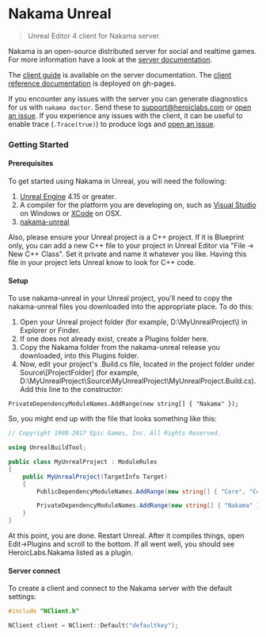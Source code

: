Nakama Unreal
=============

> Unreal Editor 4 client for Nakama server.

Nakama is an open-source distributed server for social and realtime games. For more information have a look at the [server documentation](https://heroiclabs.com/docs/).

The [client guide](https://heroiclabs.com/docs/clients/unreal/) is available on the server documentation. The [client reference documentation](http://heroiclabs.github.io/nakama-unreal/) is deployed on gh-pages.

If you encounter any issues with the server you can generate diagnostics for us with `nakama doctor`. Send these to support@heroiclabs.com or [open an issue](https://github.com/heroiclabs/nakama/issues). If you experience any issues with the client, it can be useful to enable trace (`.Trace(true)`) to produce logs and [open an issue](https://github.com/heroiclabs/nakama-unreal/issues).

### Getting Started

#### Prerequisites

To get started using Nakama in Unreal, you will need the following:

1. [Unreal Engine](https://www.unrealengine.com/dashboard) 4.15 or greater.
1. A compiler for the platform you are developing on, such as [Visual Studio](https://www.visualstudio.com/vs/community/) on Windows or [XCode](https://developer.apple.com/xcode/download/) on OSX.
1. [nakama-unreal](https://github.com/heroiclabs/nakama-unreal/releases)

Also, please ensure your Unreal project is a C++ project.  If it is Blueprint only, you can add a new C++ file to your project in Unreal Editor via "File -> New C++ Class".  Set it private and name it whatever you like.  Having this file in your project lets Unreal know to look for C++ code.

#### Setup

To use nakama-unreal in your Unreal project, you'll need to copy the nakama-unreal files you downloaded into the appropriate place. To do this:

1. Open your Unreal project folder (for example, D:\\MyUnrealProject\\) in Explorer or Finder.
1. If one does not already exist, create a Plugins folder here.
1. Copy the Nakama folder from the nakama-unreal release you downloaded, into this Plugins folder.
1. Now, edit your project's .Build.cs file, located in the project folder under Source\\[ProjectFolder] (for example, D:\\MyUnrealProject\\Source\\MyUnrealProject\\MyUnrealProject.Build.cs).  Add this line to the constructor:

`PrivateDependencyModuleNames.AddRange(new string[] { "Nakama" });`

So, you might end up with the file that looks something like this:

```c#
// Copyright 1998-2017 Epic Games, Inc. All Rights Reserved.

using UnrealBuildTool;

public class MyUnrealProject : ModuleRules
{
	public MyUnrealProject(TargetInfo Target)
	{
        PublicDependencyModuleNames.AddRange(new string[] { "Core", "CoreUObject", "Engine", "InputCore" });

        PrivateDependencyModuleNames.AddRange(new string[] { "Nakama" });
	}
}
```

At this point, you are done.  Restart Unreal.  After it compiles things, open Edit->Plugins and scroll to the bottom.  If all went well, you should see HeroicLabs.Nakama listed as a plugin.

#### Server connect

To create a client and connect to the Nakama server with the default settings:

```c++
#include "NClient.h"

NClient client = NClient::Default("defaultkey");
```
